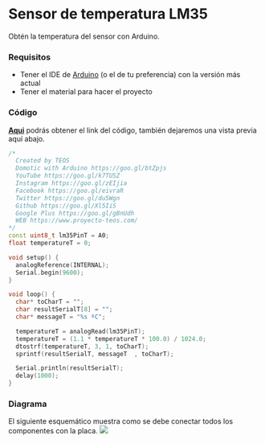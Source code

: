 # Sensor de temperatura LM35
Obtén la temperatura del sensor con Arduino.

### Requisitos
- Tener el IDE de [Arduino](https://www.arduino.cc/en/Main/Software) (o el de tu preferencia) con la versión más actual
- Tener el material para hacer el proyecto

### Código
**[Aqui](https://github.com/proyectoTEOS/Sensor-de-temperatura-LM35/blob/master/Sensor-de-temperatura-LM35.ino)** podrás obtener el link del código, también dejaremos
una vista previa aquí abajo.

```c++
/*
  Created by TEOS
  Domotic with Arduino https://goo.gl/btZpjs
  YouTube https://goo.gl/k7TUSZ
  Instagram https://goo.gl/zEIjia
  Facebook https://goo.gl/eivraR
  Twitter https://goo.gl/du5Wgn
  Github https://goo.gl/Xl5IiS
  Google Plus https://goo.gl/gBnUdh
  WEB https://www.proyecto-teos.com/
*/
const uint8_t lm35PinT = A0;
float temperatureT = 0;

void setup() {
  analogReference(INTERNAL);
  Serial.begin(9600);
}

void loop() {
  char* toCharT = "";
  char resultSerialT[8] = "";
  char* messageT = "%s ºC";

  temperatureT = analogRead(lm35PinT);
  temperatureT = (1.1 * temperatureT * 100.0) / 1024.0;
  dtostrf(temperatureT, 3, 1, toCharT);
  sprintf(resultSerialT, messageT  , toCharT);

  Serial.println(resultSerialT);
  delay(1000);
}

```

### Diagrama
El siguiente esquemático muestra como se debe conectar todos los componentes con la placa.
![](https://github.com/proyectoTEOS/Sensor-de-temperatura-LM35/blob/master/Sensor-de-temperatura-LM35.jpg)
